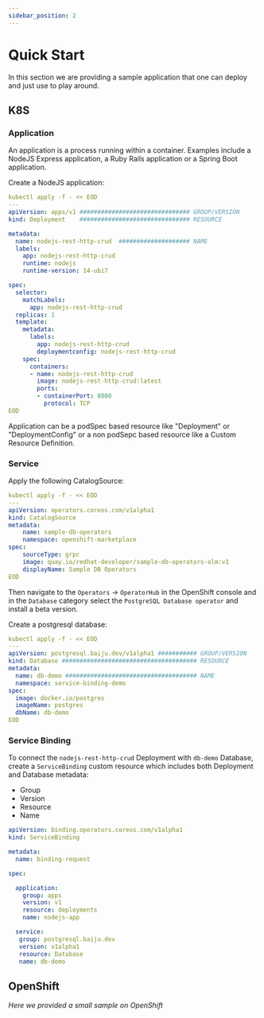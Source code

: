 ```yaml
---
sidebar_position: 2
---
```


# Quick Start

In this section we are providing a sample application that one can deploy and just use to play around.

## K8S

### Application

An application is a process running within a container. Examples include a NodeJS Express application, a Ruby Rails application or a Spring Boot application.

Create a NodeJS application:

```yaml
kubectl apply -f - << EOD
---
apiVersion: apps/v1 ############################### GROUP/VERSION
kind: Deployment    ############################### RESOURCE

metadata:
  name: nodejs-rest-http-crud  #################### NAME
  labels:
    app: nodejs-rest-http-crud
    runtime: nodejs
    runtime-version: 14-ubi7

spec:
  selector:
    matchLabels:
      app: nodejs-rest-http-crud
  replicas: 1
  template:
    metadata:
      labels:
        app: nodejs-rest-http-crud
        deploymentconfig: nodejs-rest-http-crud
    spec:
      containers:
      - name: nodejs-rest-http-crud
        image: nodejs-rest-http-crud:latest
        ports:
        - containerPort: 8080
          protocol: TCP
EOD
```

Application can be a podSpec based resource like "Deployment" or "DeploymentConfig" or a non podSepc based resource like a Custom Resource Definition.

### Service

Apply the following CatalogSource:

```yaml
kubectl apply -f - << EOD
---
apiVersion: operators.coreos.com/v1alpha1
kind: CatalogSource
metadata:
    name: sample-db-operators
    namespace: openshift-marketplace
spec:
    sourceType: grpc
    image: quay.io/redhat-developer/sample-db-operators-olm:v1
    displayName: Sample DB Operators
EOD
```

Then navigate to the `Operators` -> `OperatorHub` in the OpenShift console and in the `Database` category select the `PostgreSQL Database operator` and install a beta version.

Create a postgresql database:

```yaml
kubectl apply -f - << EOD
---
apiVersion: postgresql.baiju.dev/v1alpha1 ########### GROUP/VERSION
kind: Database ###################################### RESOURCE
metadata:
  name: db-demo ##################################### NAME
  namespace: service-binding-demo
spec:
  image: docker.io/postgres
  imageName: postgres
  dbName: db-demo
EOD
```

### Service Binding

To connect the `nodejs-rest-http-crud` Deployment with `db-demo` Database,
create a `ServiceBinding` custom resource which includes both Deployment and Database metadata:
- Group 
- Version 
- Resource 
- Name

```yaml
apiVersion: binding.operators.coreos.com/v1alpha1
kind: ServiceBinding

metadata:
  name: binding-request 

spec:

  application:
    group: apps 
    version: v1
    resource: deployments
    name: nodejs-app

  service:
   group: postgresql.baiju.dev
   version: v1alpha1
   resource: Database
   name: db-demo
```

## OpenShift

_Here we provided a small sample on OpenShift_